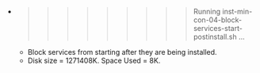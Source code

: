 * >>>>>>>>> Running inst-min-con-04-block-services-start-postinstall.sh ...
  * Block services from starting after they are being installed.
  * Disk size = 1271408K. Space Used = 8K.
